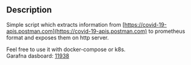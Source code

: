 ## Description
Simple script which extracts information from [https://covid-19-apis.postman.com](https://covid-19-apis.postman.com) to prometheus format and exposes them on http server.

Feel free to use it with docker-compose or k8s.  
Garafna dasboard: [11938](https://grafana.com/grafana/dashboards/11938)